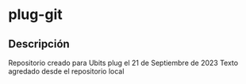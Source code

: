 # plug-git

## Descripción
Repositorio creado para Ubits plug el 21 de Septiembre de 2023
Texto agredado desde el repositorio local
